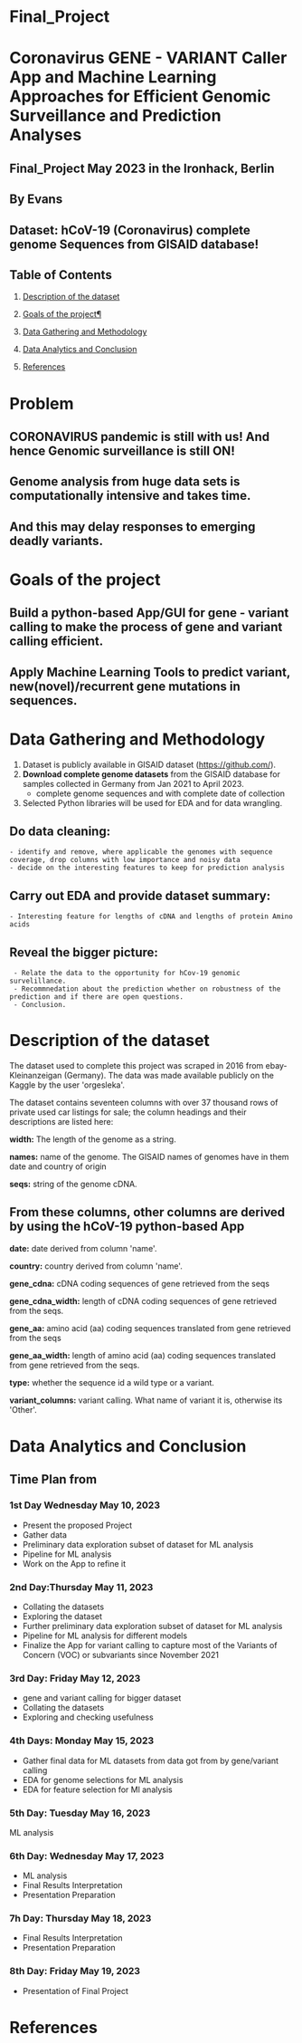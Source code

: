# Final_Project
# Coronavirus GENE - VARIANT Caller App and Machine Learning Approaches for Efficient Genomic Surveillance and Prediction Analyses  

## Final_Project May 2023 in the Ironhack, Berlin
## By Evans
## Dataset: hCoV-19 (Coronavirus) complete genome Sequences from GISAID database!

##  Table of Contents
1. [Description of the dataset](#2)

1. [Goals of the project¶](#3)

2. [Data Gathering and Methodology](#4)
   
3. [Data Analytics and Conclusion](#5) 
   
4. [References](#6)

# Problem
## CORONAVIRUS pandemic is still with us! And hence Genomic surveillance is still ON!
## Genome analysis from huge data sets is computationally intensive and takes time.
## And this may delay responses to emerging deadly variants.

# Goals of the project
## Build a python-based App/GUI for gene - variant calling to make the process of gene and variant calling efficient.
## Apply  Machine Learning Tools to predict variant, new(novel)/recurrent gene mutations in sequences.

# Data Gathering and Methodology
1. Dataset is publicly available in GISAID dataset (https://github.com/).
2. **Download complete genome datasets** from the GISAID database for samples collected in  Germany from Jan 2021 to April 2023.
    - complete genome sequences and with complete date of collection 
3. Selected Python libraries will be used for EDA and for data wrangling. 
 
## **Do data cleaning:**
    - identify and remove, where applicable the genomes with sequence coverage, drop columns with low importance and noisy data
    - decide on the interesting features to keep for prediction analysis

## **Carry out EDA and provide dataset summary:** 
    - Interesting feature for lengths of cDNA and lengths of protein Amino acids 

    
## **Reveal the bigger picture:** 
     - Relate the data to the opportunity for hCov-19 genomic survelillance.
     - Recommnedation about the prediction whether on robustness of the prediction and if there are open questions.
     - Conclusion.
     

#  Description of the dataset
The dataset used to complete this project was scraped in 2016 from ebay-Kleinanzeigan (Germany).
The data was made available publicly on the Kaggle by the user 'orgesleka'. 

The dataset contains seventeen columns with over 37 thousand rows of private used car listings for sale; 
the column headings and their descriptions are listed here:

**width:** The length of the genome as a string.

**names:** name of the genome. The GISAID names of genomes have in them date and country of origin

**seqs:** string of the genome cDNA.

## From these columns, other columns are derived by using the hCoV-19 python-based App

**date:** date derived from column 'name'.

**country:** country derived from column 'name'.

**gene_cdna:** cDNA coding sequences of gene retrieved from the seqs

**gene_cdna_width:** length of cDNA coding sequences of gene retrieved from the seqs.

**gene_aa:** amino acid (aa) coding sequences translated from gene retrieved from the seqs

**gene_aa_width:** length of amino acid (aa) coding sequences translated from gene retrieved from the seqs.

**type:** whether the sequence id a wild type or a variant.

**variant_columns:** variant calling. What name of variant it is, otherwise its 'Other'.

# Data Analytics and Conclusion

       
## Time Plan from 

### 1st Day Wednesday May 10, 2023
- Present the proposed Project
- Gather data
- Preliminary data exploration subset of dataset for ML analysis
- Pipeline for ML analysis 
- Work on the App to refine it 

### 2nd Day:Thursday May 11, 2023 
- Collating the datasets
- Exploring the dataset
- Further preliminary data exploration subset of dataset for ML analysis
- Pipeline for ML analysis for different models
- Finalize the App for variant calling to capture most of the Variants of Concern (VOC) or subvariants since November 2021

###  3rd Day: Friday May 12, 2023  
- gene and variant calling for bigger dataset
- Collating the datasets
- Exploring and checking usefulness

### 4th Days: Monday May 15, 2023  
- Gather final data for ML datasets from data got from by gene/variant calling
- EDA for genome selections for ML analysis
- EDA for feature selection for Ml analysis

### 5th Day: Tuesday May 16, 2023 
ML analysis 

### 6th Day: Wednesday May 17, 2023 
- ML analysis
- Final Results Interpretation
- Presentation Preparation

### 7h Day: Thursday May 18, 2023
- Final Results Interpretation
- Presentation Preparation

### 8th Day: Friday May 19, 2023
- Presentation of Final Project


#  References
